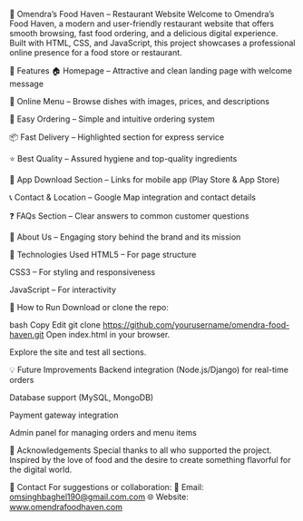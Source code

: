 🍴 Omendra’s Food Haven – Restaurant Website
Welcome to Omendra’s Food Haven, a modern and user-friendly restaurant website that offers smooth browsing, fast food ordering, and a delicious digital experience. Built with HTML, CSS, and JavaScript, this project showcases a professional online presence for a food store or restaurant.

📌 Features
🏠 Homepage – Attractive and clean landing page with welcome message

🛒 Online Menu – Browse dishes with images, prices, and descriptions

📱 Easy Ordering – Simple and intuitive ordering system

📦 Fast Delivery – Highlighted section for express service

⭐ Best Quality – Assured hygiene and top-quality ingredients

📲 App Download Section – Links for mobile app (Play Store & App Store)

📞 Contact & Location – Google Map integration and contact details

❓ FAQs Section – Clear answers to common customer questions

📄 About Us – Engaging story behind the brand and its mission

🧰 Technologies Used
HTML5 – For page structure

CSS3 – For styling and responsiveness

JavaScript – For interactivity


🚀 How to Run
Download or clone the repo:

bash
Copy
Edit
git clone https://github.com/yourusername/omendra-food-haven.git
Open index.html in your browser.

Explore the site and test all sections.

💡 Future Improvements
Backend integration (Node.js/Django) for real-time orders

Database support (MySQL, MongoDB)

Payment gateway integration

Admin panel for managing orders and menu items

🙌 Acknowledgements
Special thanks to all who supported the project. Inspired by the love of food and the desire to create something flavorful for the digital world.

📧 Contact
For suggestions or collaboration:
📩 Email: omsinghbaghel190@gmail.com.com
🌐 Website: www.omendrafoodhaven.com

